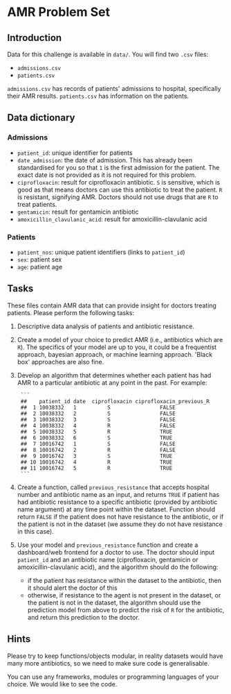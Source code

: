# AMR Problem Set

## Introduction

Data for this challenge is available in `data/`. You will find two `.csv` files:

* `admissions.csv`
* `patients.csv`

`admissions.csv` has records of patients' admissions to hospital, specifically their AMR results. `patients.csv` has information on the patients. 

## Data dictionary

### Admissions

* `patient_id`: unique identifier for patients
* `date_admission`: the date of admission. This has already been standardised for you so that `1` is the first admission for the patient. The exact date is not provided as it is not required for this problem.
* `ciprofloxacin`: result for ciprofloxacin antibiotic. `S` is sensitive, which is good as that means doctors can use this antibiotic to treat the patient. `R` is resistant, signifying AMR. Doctors should not use drugs that are `R` to treat patients. 
* `gentamicin`: result for gentamicin antibiotic
* `amoxicillin_clavulanic_acid`:  result for amoxicillin-clavulanic acid

### Patients

* `patient_nos`: unique patient identifiers (links to `patient_id`)
* `sex`: patient sex
* `age`: patient age

## Tasks

These files contain AMR data that can provide insight for doctors treating patients. Please perform the following tasks:

1) Descriptive data analysis of patients and antibiotic resistance.
1) Create a model of your choice to predict AMR (i.e., antibiotics which are `R`). The specifics of your model are up to you, it could be a frequentist approach, bayesian approach, or machine learning approach. 'Black box' approaches are also fine. 
1) Develop an algorithm that determines whether each patient has had AMR to a particular antibiotic at any point in the past. For example:

        ```
        ##    patient_id date  ciprofloxacin ciprofloxacin_previous_R
        ##  1 10038332   1          S                FALSE               
        ##  2 10038332   2          S                FALSE               
        ##  3 10038332   3          S                FALSE               
        ##  4 10038332   4          R                FALSE               
        ##  5 10038332   5          R                TRUE                
        ##  6 10038332   6          S                TRUE                
        ##  7 10016742   1          S                FALSE               
        ##  8 10016742   2          R                FALSE               
        ##  9 10016742   3          S                TRUE               
        ## 10 10016742   4          R                TRUE               
        ## 11 10016742   5          R                TRUE
        ```

1) Create a function, called `previous_resistance` that accepts hospital number and antibiotic name as an input, and returns `TRUE` if patient has had antibiotic resistance to a specific antibiotic (provided by antibiotic name argument) at any time point within the dataset. Function should return `FALSE` if the patient does not have resistance to the antibiotic, or if the patient is not in the dataset (we assume they do not have resistance in this case).
1) Use your model and `previous_resistance` function and create a dashboard/web frontend for a doctor to use. The doctor should input `patient_id` and an antibiotic name (ciprofloxacin, gentamicin or amoxicillin-clavulanic acid), and the algorithm should do the following:
    * if the patient has resistance within the dataset to the antibiotic, then it should alert the doctor of this
    * otherwise, if resistance to the agent is not present in the dataset, or the patient is not in the dataset, the algorithm should use the prediction model from above to predict the risk of `R` for the antibiotic, and return this prediction to the doctor. 

## Hints

Please try to keep functions/objects modular, in reality datasets would have many more antibiotics, so we need to make sure code is generalisable. 

You can use any frameworks, modules or programming languages of your choice. We would like to see the code. 

